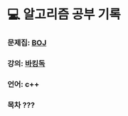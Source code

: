 💻 알고리즘 공부 기록
==================

### 문제집: [BOJ](https://www.acmicpc.net/problemset)

### 강의: [바킹독](https://www.youtube.com/@BaaaaaaaaaaaaaaaaaaaaarkingDog)

### 언어: c++

### 목차 ???
